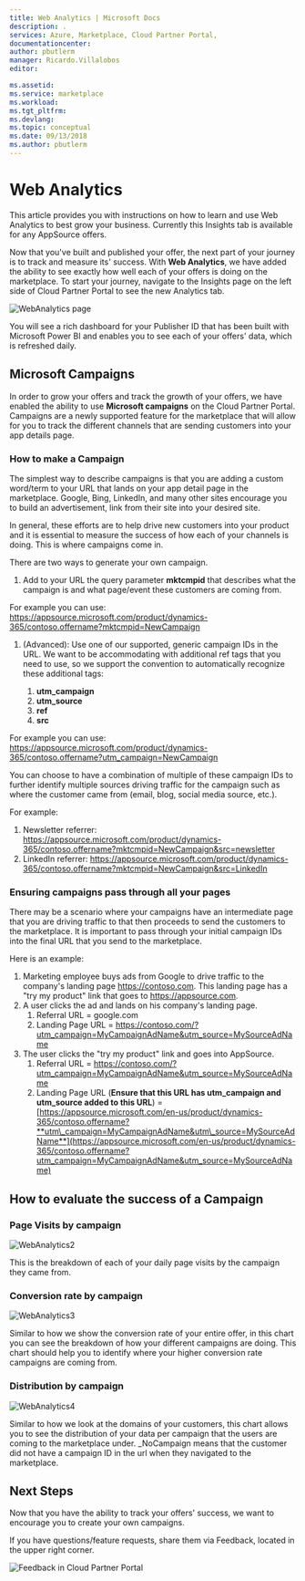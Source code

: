 ```yaml
---
title: Web Analytics | Microsoft Docs
description: .
services: Azure, Marketplace, Cloud Partner Portal, 
documentationcenter:
author: pbutlerm
manager: Ricardo.Villalobos  
editor:

ms.assetid: 
ms.service: marketplace
ms.workload: 
ms.tgt_pltfrm: 
ms.devlang: 
ms.topic: conceptual
ms.date: 09/13/2018
ms.author: pbutlerm
---
```



Web Analytics
=============

This article provides you with instructions on how to learn and use Web Analytics to best grow your business. Currently this Insights tab is available for any AppSource offers.

Now that you've built and published your offer, the next part of your journey is to track and measure its\' success. With **Web Analytics**, we have added the ability to see exactly how well each of your offers is doing on the marketplace. To start your journey, navigate to the Insights page on the left side of Cloud Partner Portal to see the new Analytics tab.

![WebAnalytics page](./media/si-getting-started/WebAnalytics1.png)

You will see a rich dashboard for your Publisher ID that has been  built with Microsoft Power BI and enables you to see each of your offers\' data, which is refreshed daily.

**Microsoft Campaigns**
-----------------------

In order to grow your offers and track the growth of your offers, we have enabled the ability to use **Microsoft campaigns** on the Cloud Partner Portal. Campaigns are a newly supported feature for the
marketplace that will allow for you to track the different channels that are sending customers into your app details page.

### **How to make a Campaign**

The simplest way to describe campaigns is that you are adding a custom word/term to your URL that lands on your app detail page in the
marketplace. Google, Bing, LinkedIn, and many other sites encourage you to build an advertisement, link from their site into your desired site.

In general, these efforts are to help drive new customers into your
product and it is essential to measure the success of how each of your channels is doing. This is where campaigns come in.

There are two ways to generate your own campaign.

1. Add to your URL the query parameter **mktcmpid** that describes what the campaign is and what page/event these customers are coming from.

For example you can use:
<https://appsource.microsoft.com/product/dynamics-365/contoso.offername?mktcmpid=NewCampaign>

1. (Advanced): Use one of our supported, generic campaign IDs in the
    URL. We want to be accommodating with additional ref tags that you
    need to use, so we support the convention to automatically recognize these additional tags:
    
    1. **utm\_campaign**
    2. **utm\_source**
    3. **ref**
    4. **src**

For example you can use:
<https://appsource.microsoft.com/product/dynamics-365/contoso.offername?utm_campaign=NewCampaign>

You can choose to have a combination of multiple of these campaign IDs
to further identify multiple sources driving traffic for the campaign
such as where the customer came from (email, blog, social media source, etc.).

For example:

1. Newsletter referrer:
    <https://appsource.microsoft.com/product/dynamics-365/contoso.offername?mktcmpid=NewCampaign&src=newsletter>
2. LinkedIn referrer:
    <https://appsource.microsoft.com/product/dynamics-365/contoso.offername?mktcmpid=NewCampaign&src=LinkedIn>

### **Ensuring campaigns pass through all your pages**

There may be a scenario where your campaigns have an intermediate page
that you are driving traffic to that then proceeds to send the customers to the marketplace. It is important to pass through your initial campaign IDs into the final URL that you send to the marketplace.

Here is an example:

1. Marketing employee buys ads from Google to drive traffic to the
    company\'s landing page <https://contoso.com>. This landing page has
    a \"try my product\" link that goes to <https://appsource.com>.
2. A user clicks the ad and lands on his company\'s landing page.
    1.  Referral URL = google.com
    2.  Landing Page URL =
        <https://contoso.com/?utm_campaign=MyCampaignAdName&utm_source=MySourceAdName>
3. The user clicks the \"try my product\" link and goes into AppSource.
    1. Referral URL =
        <https://contoso.com/?utm_campaign=MyCampaignAdName&utm_source=MySourceAdName>
    2. Landing Page URL (**Ensure that this URL has utm\_campaign and
        utm\_source added to this URL**) =
        [https://appsource.microsoft.com/en-us/product/dynamics-365/contoso.offername?**utm\_campaign=MyCampaignAdName&utm\_source=MySourceAdName**](https://appsource.microsoft.com/en-us/product/dynamics-365/contoso.offername?utm_campaign=MyCampaignAdName&utm_source=MySourceAdName)

How to evaluate the success of a Campaign
-----------------------------------------

### **Page Visits by campaign**

![WebAnalytics2](./media/si-getting-started/WebAnalytics2.png)

This is the breakdown of each of your daily page visits by the campaign they came from.

### **Conversion rate by campaign**

![WebAnalytics3](./media/si-getting-started/WebAnalytics3.png)

Similar to how we show the conversion rate of your entire offer, in this chart you can see the breakdown of how your different campaigns are doing. This chart should help you to identify where your higher
conversion rate campaigns are coming from.

### **Distribution by campaign**

![WebAnalytics4](./media/si-getting-started/WebAnalytics4.png)

Similar to how we look at the domains of your customers, this chart
allows you to see the distribution of your data per campaign that the
users are coming to the marketplace under. \_NoCampaign means that the
customer did not have a campaign ID in the url when they navigated to
the marketplace.

**Next Steps**
--------------

Now that you have the ability to track your offers' success, we want to encourage you to create your own campaigns.

If you have questions/feature requests, share them via Feedback, located in the upper right corner.

![Feedback in Cloud Partner Portal](./media/si-getting-started/WebAnalytics5.png)
